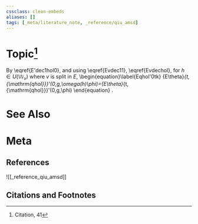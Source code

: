 ```yaml
---
cssclass: clean-embeds
aliases: []
tags: [_meta/literature_note, _reference/qiu_amsd]
---
```

# Topic[^1]








By \eqref{E'dec1hol0}, and  using  \eqref{Evdec11},  \eqref{Evdechol}, for $h\in U({\mathbb {W}}_v)$ where $v$ is split in $E$, 
\begin{equation}\label{Eqhol'0tk}
{E\theta}_{t,{\mathrm{qhol}}}'(0,g,\omega(h)\phi)={E\theta}_{t,{\mathrm{qhol}}}'(0,g,\phi)   \end{equation}
.  




# See Also

# Meta
## References
![[_reference_qiu_amsd]]


## Citations and Footnotes
[^1]: Citation, 41